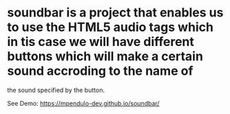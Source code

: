 # soundbar is a project that enables us to use the HTML5 audio tags which in tis case we will have different buttons which will make a certain sound accroding to the name of
the sound specified by the button.


See Demo: https://mpendulo-dev.github.io/soundbar/

